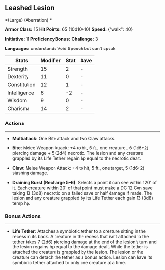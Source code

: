 ## Leashed Lesion
*(Large) (Aberration) *

**Armor Class:** 15
**Hit Points:** 65 (10d10+10)
**Speed:** {"walk": 40}

**Initiative:** 11
**Proficiency Bonus:**
**Challenge:** 3

**Languages:** understands Void Speech but can’t speak



| Stats | Modifier | Stat | Save
| ---- | ---- | ---- | ---- |
| Strength | 15 | 2 | - |
| Dexterity | 11 | 0 | - |
| Constitution | 12 | 1 | - |
| Intelligence | 6 | -2 | - |
| Wisdom | 9 | 0 | - |
| Charisma | 14 | 2 | - |

### Actions
 --- 
- **Multiattack**: One Bite attack and two Claw attacks.

- **Bite**: Melee Weapon Attack: +4 to hit, 5 ft., one creature,. 6 (1d8+2) piercing damage + 5 (2d4) necrotic. The lesion and any creature grappled by its Life Tether regain hp equal to the necrotic dealt.

- **Claw**: Melee Weapon Attack: +4 to hit, 5 ft., one target, 5 (1d6+2) slashing damage.

- **Draining Burst (Recharge 5–6)**: Selects a point it can see within 120' of it. Each creature within 20' of that point must make a DC 12 Con save taking 13 (3d8) necrotic on a failed save or half damage if made. The lesion and any creature grappled by its Life Tether each gain 13 (3d8) temp hp.

### Bonus Actions
 --- 
- **Life Tether**: Attaches a symbiotic tether to a creature sitting in the recess in its back. A creature in the recess that isn’t attached to the tether takes 7 (2d6) piercing damage at the end of the lesion’s turn and the lesion regains hp equal to the damage dealt. While the tether is attached the creature is grappled by the lesion. The lesion or the creature can detach the tether as a bonus action. Lesion can have its symbiotic tether attached to only one creature at a time.

